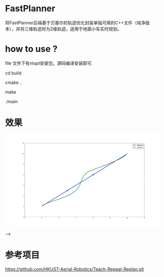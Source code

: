 # FastPlanner

将FastPlanner后端基于贝塞尔的轨迹优化封装单独可用的C++文件（纯净版本），并将三维轨迹将为2维轨迹，适用于地面小车实时规划。

# how to use ?

file 文件下有nlopt安装包，源码编译安装即可.

cd build

cmake ..

make

./main

# 效果

<p align="center">
  <img src="https://github.com/JackJu-HIT/FastPlanner/blob/master/files/sim.png" width = "600" height = "300"/>
</p> -->

# 参考项目
 https://github.com/HKUST-Aerial-Robotics/Teach-Repeat-Replan.git

